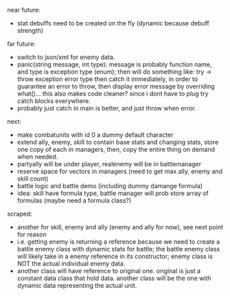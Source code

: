 near future:
- stat debuffs need to be created on the fly (dynamic because debuff strength)

far future:
- switch to json/xml for enemy data.
- panic(string message, int type): message is probably function name, and type is exception type (enum); then will do something like: try -> throw exception error type then catch it immediately, in order to guarantee an error to throw, then display error message by overriding what()... this also makes code cleaner? since i dont have to plug try catch blocks everywhere.
- probably just catch in main is better, and just throw when error.

next:
- make combatunits with id 0 a dummy default character
- extend ally, enemy, skill to contain base stats and changing stats, store one copy of each in managers, then, copy the entire thing on demand when needed.
- partyally will be under player, realenemy will be in battlemanager
- reserve space for vectors in managers (need to get max ally, enemy and skill count)
- battle logic and battle demo (including dummy damange formula)
- idea: skill have formula type, battle manager will prob store array of formulas (maybe need a formula class?)


scraped:
- another for skill, enemy and ally (enemy and ally for now), see next point for reason
- i.e. getting enemy is returning a reference because we need to create a battle enemy class with dynamic stats for battle; the battle enemy class will likely take in a enemy reference in its constructor; enemy class is NOT the actual individual enemy data.
- another class will have reference to original one. original is just a constant data class that hold data. another class will be the one with dynamic data representing the actual unit.
